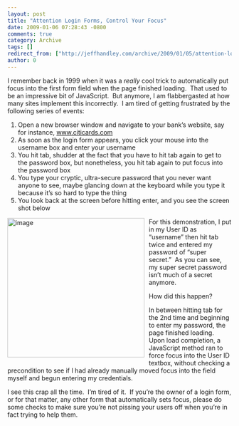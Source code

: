 ```yaml
---
layout: post
title: "Attention Login Forms, Control Your Focus"
date: 2009-01-06 07:28:43 -0800
comments: true
category: Archive
tags: []
redirect_from: ["http://jeffhandley.com/archive/2009/01/05/attention-login-forms-control-your-focus.aspx"]
author: 0
---
```

<!-- more -->
<p>I remember back in 1999 when it was a <em>really</em> cool trick to automatically put focus into the first form field when the page finished loading.  That used to be an impressive bit of JavaScript.  But anymore, I am flabbergasted at how many sites implement this incorrectly.  I am tired of getting frustrated by the following series of events:</p>  <ol>   <li>Open a new browser window and navigate to your bank’s website, say for instance, <a href="http://www.citicards.com">www.citicards.com</a></li>    <li>As soon as the login form appears, you click your mouse into the username box and enter your username</li>    <li>You hit tab, shudder at the fact that you have to hit tab again to get to the password box, but nonetheless, you hit tab again to put focus into the password box</li>    <li>You type your cryptic, ultra-secure password that you never want anyone to see, maybe glancing down at the keyboard while you type it because it’s so hard to type the thing</li>    <li>You look back at the screen before hitting enter, and you see the screen shot below</li> </ol>  <p><img title="image" style="display: inline; margin: 0px 10px 10px 0px" height="313" alt="image" src="http://blog.jeffhandley.com/Images/PostImages/AttentionLoginFormsControlYourFocus_14A11/image.png" width="308" align="left" /> </p>  <p>For this demonstration, I put in my User ID as “username” then hit tab twice and entered my password of “super secret.”  As you can see, my super secret password isn’t much of a secret anymore.</p>  <p>How did this happen?</p>  <p>In between hitting tab for the 2nd time and beginning to enter my password, the page finished loading.  Upon load completion, a JavaScript method ran to force focus into the User ID textbox, without checking a precondition to see if I had already manually moved focus into the field myself and begun entering my credentials.</p>  <p>I see this crap all the time.  I’m tired of it.  If you’re the owner of a login form, or for that matter, any other form that automatically sets focus, please do some checks to make sure you’re not pissing your users off when you’re in fact trying to help them.</p>

